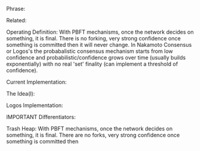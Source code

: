 Phrase: 

Related:

Operating Definition: With PBFT mechanisms, once the network decides on something, it is final. There is no forking, very strong confidence once something is committed then it will never change. In Nakamoto Consensus or Logos's the probabalistic consensus mechanism starts from low confidence and probabilistic/confidence grows over time (usually builds exponentially) with no real 'set' finality (can implement a threshold of confidence).

Current Implementation:

The Idea(l):

Logos Implementation: 

IMPORTANT Differentiators:

Trash Heap:
With PBFT mechanisms, once the network decides on something, it is final. There are no forks, very strong confidence once something is committed then 